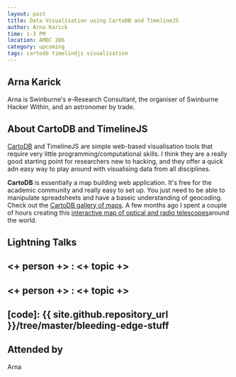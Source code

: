 ```yaml
---
layout: post
title: Data Visualisation using CartoDB and TimelineJS
author: Arna Karick
time: 1-3 PM
location: AMDC 206
category: upcoming
tags: cartodb timelindjs visualisation
---
```




## Arna Karick 

Arna is Swinburne's e-Research Consultant, the organiser of Swinburne Hacker Within, and an astronomer by trade. 

## About CartoDB and TimelineJS

<a href="http://cartodb.com">CartoDB</a> and TimelineJS are simple web-based visualisation tools that require very little programming/computational skills. I think they are a really good starting point for researchers new to hacking, and they offer a quick adn easy way to play around with visualising data from all disciplines.

**CartoDB** is essentially a map building web application. It's free for the academic community and really easy to set up. You just need to be able to manipulate spreadsheets and have a baseic understanding of geocoding. Check out the <a href="http://cartodb.com/gallery/">CartoDB gallery of maps</a>. A few months ago I spent a couple of hours creating this <a href="http://drarnakarick.cartodb.com/viz/9eefe1ba-179b-11e4-af10-0e10bcd91c2b/public_map?title=true&description=true&search=false&shareable=true&cartodb_logo=true&layer_selector=false&legends=true&scrollwheel=true&fullscreen=true&sublayer_options=1&sql=&zoom=2&center_lat=25.77189348043032&center_lon=0"> interactive map of optical and radio telescopes</a>around the world.


## Lightning Talks 

## <+ person +> : <+ topic +>

## <+ person +> : <+ topic +>

## [code]: {{ site.github.repository_url }}/tree/master/bleeding-edge-stuff

## Attended by

Arna
